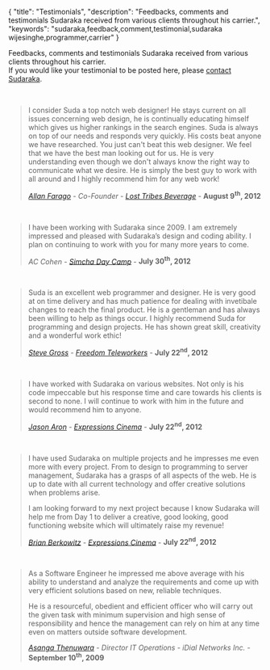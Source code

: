 {
  "title": "Testimonials",
  "description": "Feedbacks, comments and testimonials Sudaraka received from various clients throughout his carrier.",
  "keywords": "sudaraka,feedback,comment,testimonial,sudaraka wijesinghe,programmer,carrier"
}

Feedbacks, comments and testimonials Sudaraka received from various clients
throughout his carrier.<br>
If you would like your testimonial to be posted here, please
[contact Sudaraka](/contact).

&nbsp;

> I consider Suda a top notch web designer! He stays current on all issues concerning web design, he is continually educating himself which gives us higher rankings in the search engines. Suda is always on top of our needs and responds very quickly. His costs beat anyone we have researched. You just can't beat this web designer. We feel that we have the best man looking out for us. He is very understanding even though we don't always know the right way to communicate what we desire. He is simply the best guy to work with all around and I highly recommend him for any web work!
>
> _[Allan Farago](https://www.linkedin.com/in/allanfarago)_ - _Co-Founder_ - _[Lost Tribes Beverage](http://www.losttribesbrew.com/)_ - **August 9<sup>th</sup>, 2012**

&nbsp;

> I have been working with Sudaraka since 2009. I am extremely impressed and pleased with Sudaraka’s design and coding ability. I plan on continuing to work with you for many more years to come.
>
> _AC Cohen_ - _[Simcha Day Camp](http://ww.simchadaycamp.com/)_ - **July 30<sup>th</sup>, 2012**

&nbsp;

> Suda is an excellent web programmer and designer. He is very good at on time delivery and has much patience for dealing with invetibale changes to reach the final product. He is a gentleman and has always been willing to help as things occur. I highly recommend Suda for programming and design projects. He has shown great skill, creativity and a wonderful work ethic!
>
> _[Steve Gross](https://www.linkedin.com/in/steven-gross-3308a416)_ - _[Freedom Teleworkers](http://www.freedomteleworkers.com/)_ - **July 22<sup>nd</sup>, 2012**

&nbsp;

> I have worked with Sudaraka on various websites. Not only is his code impeccable but his response time and care towards his clients is second to none. I will continue to work with him in the future and would recommend him to anyone.
>
> _[Jason Aron](http://www.jasonaron.com/)_ - _[Expressions Cinema](http://www.expressionscinema.com/)_ - **July 22<sup>nd</sup>, 2012**

&nbsp;

> I have used Sudaraka on multiple projects and he impresses me even more with every project. From to design to programming to server management, Sudaraka has a grasps of all aspects of the web. He is up to date with all current technology and offer creative solutions when problems arise.
>
> I am looking forward to my next project because I know Sudaraka will help me from Day 1 to deliver a creative, good looking, good functioning website which will ultimately raise my revenue!
>
> _[Brian Berkowitz](http://expressionscinema.com/about-us/)_ - _[Expressions Cinema](http://www.expressionscinema.com/)_ - **July 22<sup>nd</sup>, 2012**

&nbsp;

> As a Software Engineer he impressed me above average with his ability to understand and analyze the requirements and come up with very efficient solutions based on new, reliable techniques.
>
> He is a resourceful, obedient and efficient officer who will carry out the given task with minimum supervision and high sense of responsibility and hence the management can rely on him at any time even on matters outside software development.
>
> _[Asanga Thenuwara](https://www.linkedin.com/in/asangathenuwara)_ - _Director IT Operations_ - _iDial Networks Inc._ - **September 10<sup>th</sup>, 2009**
